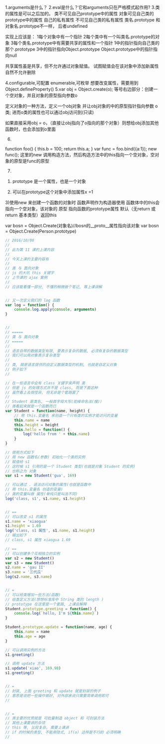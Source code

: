 1.arguments是什么？
2.eval是什么？它和arguments只在严格模式起作用?
3.类的属性是可以之后加的。
  类不可见自己prototype中的属性
  对象可见自己类的prototype中的属性
	  自己的私有属性
     不可见自己类的私有属性
类名.prototype 和对象名.prototype不一样，
后者undefined

实现上应该是：
1每个对象中有一个指针
2每个类中有一个叫类名.prototype的对象
3每个类名.prototype中有需要共享的属性和一个指针
1中的指针指向自己类的那个.prototype
3中的指针指向Object.prototype
Object.prototype中的指针指向null

共享属性虽是共享，但不允许通过对象赋值。
试图赋值会在该对象中添加新属性
自然不允许删除

4.configurable,可配置
  enumerable,可枚举
想要改变属性，需要用到Object.defineProperty()
5.var obj = Object.create(o);
等号右边部分：创建一个空对象，并且对象的原型指向参数o

定义对象的一种方法，定义一个obj对象
并让obj对象的中的原型指针指向参数 o类;
进而o类的属性也可以通过obj访问到(只读)

如果直接采用obj = o，（直接让obj指向了o指向的那个对象）则想给obj添加其他函数时，也会添加到o里面


6.
function foo()
{
  this.b = 100;
  return this.a;
}
var func = foo.bind({a:1});
new func();
这里的new 调用构造方法，然后构造方法中的this指向一个空对象，空对象的原型是func的原型

7.

1) prototype 是一个属性，也是一个对象

2) 可以在prototype这个对象中添加属性x =1

3)使用new 来创建一个函数的对象时
函数声明作为构造器使用
函数体中的this会指向一个空对象，该对象的 原型 指向函数的prototype属性
默认（无return 或return 基本类型）返回this




var bosn = Object.Create(对象名)//bosn的__proto__属性指向该对象
var bosn = Object.Create(Person.prototype)
```javascript
// 2016/10/08
//
// 此为第 11 课的上课内容
//
// 今天上课的主要内容有
//
// 类 与 面向对象
// js 的大坑 this 关键字
// 上节课的 ajax 案例
//
// 应该能看懂一部分, 不懂的稍微做个笔记, 等上课讲解


// 又一次定义我们的 log 函数
var log = function() {
    console.log.apply(console, arguments)
}


//
// =====
// 类 与 面向对象
// =====
//
// 语言自带的数据类型有限, 要表示复杂的数据, 必须有复杂的数据类型
// 我们可以用对象表示复杂类型
//
// 类, 就是语言提供的自定义数据类型的机制, 也就是自定义对象
// 例子如下
//

// 在一些语言中会有 class 关键字来声明 类
// 但是 js 的处理方式并不是 class, 而是下面这种
// 虽然看上去很怪异, 但无非是个套路罢了
//
// Student 是类名, 一般首字母大写(驼峰命名法(搜))
// 类看起来就是一个函数而已
var Student = function(name, height) {
    // 用 this.变量名 来创造一个只有类的实例才能访问的变量
    this.name = name
    this.height = height
    this.hello = function() {
        log('hello from ' + this.name)
    }
}

// 使用方式如下
// 用 new 函数名(参数) 初始化一个类的实例
// 赋值给 s1
// 这时候 s1 引用的是一个 Student 类型(也就是对象 Student 的实例)
// 也称之为 对象
var s1 = new Student('gua', 169)

// 可以通过 . 语法访问对象的属性(也就是函数中
// 用 this.变量名 创造的变量)
// 类的变量叫做 属性(单纯只是叫法不同)
log('class, s1', s1.name, s1.height)


// ==
// 可以改变 s1 的属性
s1.name = 'xiaogua'
s1.height = 1.69
log('class, s1 属性', s1.name, s1.height)
// 输出如下
// class, s1 属性 xiaogua 1.69

// ==
// 可以创建多个互相独立的实例
var s2 = new Student()
var s3 = new Student()
s2.name = 'gau II'
s3.name = '三代瓜'
log(s2.name, s3.name)


// =
// 可以给类增加一些方法(函数)
// 给类定义方法(想想标准库中 String 类的 length )
// prototype 在这里是一个套路, 上课会解释
Student.prototype.greeting = function() {
    console.log(`hello, I'm ${this.name}`)
}

Student.prototype.update = function(name, age) {
    this.name = name
    this.age = age
}

// 可以调用实例的方法
s1.greeting()

// 调用 update 方法
s1.update('xiao', 169.98)
s1.greeting()


// =
// 封装, 上面 greeting 和 update 就是封装的例子
// 意思是说把一些操作做好, 对外部来说只需要简单调用即可
//


// =
// 类主要的优势就是 可批量制造 object 和 可封装方法
// 其他上课要讲的杂项
// this 等, 比较复杂, 需要上课讲
// if 的时候的类型, 不能用隐式, if(a) 这样是不行的 必须明确
//

```
